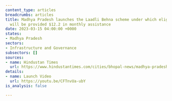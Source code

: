 ```yaml
---
content_type: articles
breadcrumbs: articles
title: Madhya Pradesh launches the Laadli Behna scheme under which eligible women
  will be provided $12.2 in monthly assistance
date: 2023-03-15 04:00:00 +0000
states:
- Madhya Pradesh
sectors:
- Infrastructure and Governance
subsectors: []
sources:
- name: Hindustan Times
  url: https://www.hindustantimes.com/cities/bhopal-news/madhya-pradesh-cm-launches-laadli-behna-scheme-for-women-details-here-101678027308157.html
details:
- name: Launch Video
  url: https://youtu.be/CFTnvUa-ubY
is_analysis: false

---
```

